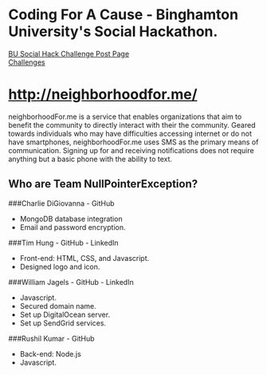 **Coding For A Cause - Binghamton University's Social Hackathon.**
==================================================================
[BU Social Hack Challenge Post Page](http://busocialhack.challengepost.com/)  
[Challenges](http://research.binghamton.edu/Innovation/SocialHackathonChallenges11114.php)



**http://neighborhoodfor.me/**
==============================
neighborhoodFor.me is a service that enables organizations that aim to benefit the community to directly interact with their the community. Geared towards individuals who may have difficulties accessing internet or do not have smartphones, neighborhoodFor.me uses SMS as the primary means of communication. Signing up for and receiving notifications does not require anything but a basic phone with the ability to text.

Who are Team NullPointerException?
-------------------------------------

###Charlie DiGiovanna - GitHub

* MongoDB database integration
* Email and password encryption.


###Tim Hung - GitHub - LinkedIn

* Front-end: HTML, CSS, and Javascript.
* Designed logo and icon.


###William Jagels - GitHub - LinkedIn

* Javascript.
* Secured domain name.
* Set up DigitalOcean server.
* Set up SendGrid services.




###Rushil Kumar - GitHub

* Back-end: Node.js
* Javascript.

